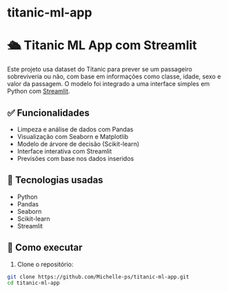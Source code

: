 # titanic-ml-app
# 🛳️ Titanic ML App com Streamlit

Este projeto usa dataset do Titanic para prever se um passageiro sobreviveria ou não, com base em informações como classe, idade, sexo e valor da passagem. O modelo foi integrado a uma interface simples em Python com [Streamlit](https://streamlit.io/).

## ✅ Funcionalidades

- Limpeza e análise de dados com Pandas
- Visualização com Seaborn e Matplotlib
- Modelo de árvore de decisão (Scikit-learn)
- Interface interativa com Streamlit
- Previsões com base nos dados inseridos

## 🧪 Tecnologias usadas

- Python
- Pandas
- Seaborn
- Scikit-learn
- Streamlit

## 🚀 Como executar

1. Clone o repositório:
```bash
git clone https://github.com/Michelle-ps/titanic-ml-app.git
cd titanic-ml-app
